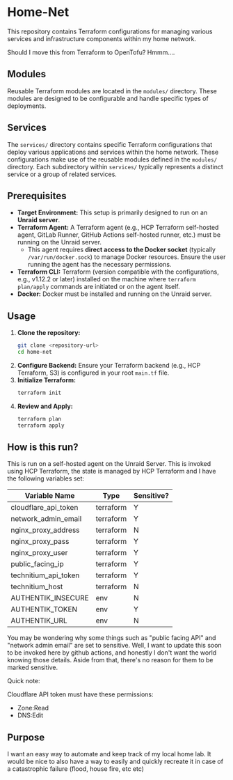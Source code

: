 # Home-Net

This repository contains Terraform configurations for managing various services and infrastructure components within my home network.

Should I move this from Terraform to OpenTofu?  Hmmm....

## Modules

Reusable Terraform modules are located in the `modules/` directory. These modules are designed to be configurable and handle specific types of deployments.

## Services

The `services/` directory contains specific Terraform configurations that deploy various applications and services within the home network. These configurations make use of the reusable modules defined in the `modules/` directory. Each subdirectory within `services/` typically represents a distinct service or a group of related services.

## Prerequisites

*   **Target Environment:** This setup is primarily designed to run on an **Unraid server**.
*   **Terraform Agent:** A Terraform agent (e.g., HCP Terraform self-hosted agent, GitLab Runner, GitHub Actions self-hosted runner, etc.) must be running on the Unraid server.
    *   This agent requires **direct access to the Docker socket** (typically `/var/run/docker.sock`) to manage Docker resources. Ensure the user running the agent has the necessary permissions.
*   **Terraform CLI:** Terraform (version compatible with the configurations, e.g., v1.12.2 or later) installed on the machine where `terraform plan/apply` commands are initiated or on the agent itself.
*   **Docker:** Docker must be installed and running on the Unraid server.

## Usage

1.  **Clone the repository:**
    ```bash
    git clone <repository-url>
    cd home-net
    ```
2.  **Configure Backend:**
    Ensure your Terraform backend (e.g., HCP Terraform, S3) is configured in your root `main.tf` file.
3.  **Initialize Terraform:**
    ```bash
    terraform init
    ```
4.  **Review and Apply:**
    ```bash
    terraform plan
    terraform apply
    ```


## How is this run?

This is run on a self-hosted agent on the Unraid Server.  This is invoked using HCP Terraform, the state is managed by HCP Terraform and I have the following variables set:

|Variable Name|Type|Sensitive?|
|---|---|---|
|cloudflare_api_token|terraform|Y|
|network_admin_email|terraform|Y|
|nginx_proxy_address|terraform|N|
|nginx_proxy_pass|terraform|Y|
|nginx_proxy_user|terraform|Y|
|public_facing_ip|terraform|Y|
|technitium_api_token|terraform|Y|
|technitium_host|terraform|N|
|AUTHENTIK_INSECURE|env|N|
|AUTHENTIK_TOKEN|env|Y|
|AUTHENTIK_URL|env|N|

You may be wondering why some things such as "public facing API" and "network admin email" are set to sensitive.  Well, I want to update this soon to be invoked here by github actions, and honestly I don't want the world knowing those details.  Aside from that, there's no reason for them to be marked sensitive.


Quick note:

Cloudflare API token must have these permissions:
- Zone:Read
- DNS:Edit

## Purpose

I want an easy way to automate and keep track of my local home lab.  It would be nice to also have a way to easily and quickly recreate it in case of a catastrophic failure (flood, house fire, etc etc)